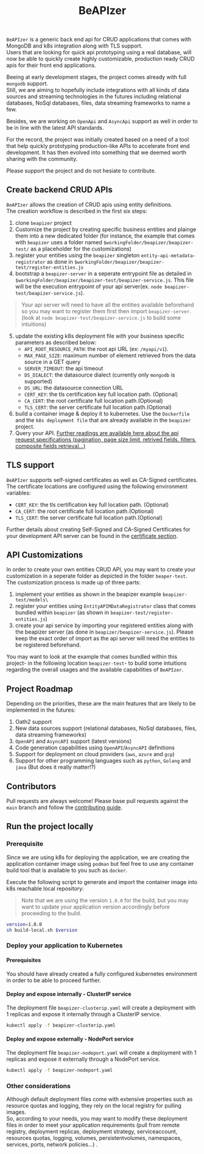 <h1 align="center">BeAPIzer</h1>

<br>

`BeAPIzer` is a generic back end api for CRUD applications that comes with MongoDB and k8s integration along with TLS support.<br>
Users that are looking for quick api prototyping using a real database, will now be able to quickly create highly customizable, production ready CRUD apis for their front end applications.<br>

Beeing at early development stages, the project comes already with full `mongodb` support. <br>
Still, we are aiming to hopefully include integrations with all kinds of data sources and streaming technologies in the futures including relational databases, NoSql databases, files, data streaming frameworks to name a few.<br>

Besides, we are working on `OpenApi` and `AsyncApi` support as well in order to be in line with the latest API standards.<br>

For the record, the project was initially created based on a need of a tool that help quickly prototyping production-like APIs to accelerate front end development. It has then evolved into something that we deemed worth sharing with the community.<br>

Please support the project and do not hesiate to contribute. <br>

## Create backend CRUD APIs

`BeAPIzer` allows the creation of CRUD apis using entity definitions. <br>
The creation workflow is described in the first six steps:
1. clone `beapizer` project
2. Customize the project by creating specific business entities and plainge them into a new dedicated folder (for instance, the example that comes with `beapizer` uses a folder named `$workingFolder/beapizer/beapizer-test/` as a placeholder for the customizations) 
3. register your entities using the `beapizer` singleton `entity-api-metadata-registrator` as done in `$workingFolder/beapizer/beapizer-test/register-entities.js`
4. bootstrap a `beapizer-server` in a seperate entrypoint file as detailed in `$workingFolder/beapizer/beapizer-test/beapizer-service.js`. This file will be the execution entrypoint of your api server(ex. `node beapizer-test/beapizer-service.js`). 
> Your api server will need to have all the entities available beforehand so you may want to register them first then import `beapizer-server`. (look at `node beapizer-test/beapizer-service.js` to build some intuitions)
5. update the existing k8s deployment file with your business specific parameters as described below:
    -   `API_ROOT_RESOURCE_PATH`: the root api URL (ex: `/myapi/v1`).
    -   `MAX_PAGE_SIZE`: maximum number of element retrieved from the data source in a GET query
    -   `SERVER_TIMEOUT`: the api timeout
    -   `DS_DIALECT`: the datasource dialect (currently only `mongodb` is supported)
    -   `DS_URL`: the datasource connection URL
    -   `CERT_KEY`: the tls certification key full location path. (Optional)
    -   `CA_CERT`: the root certificate full location path.(Optional)
    -   `TLS_CERT`: the server certificate full location path.(Optional)
6. build a container image & deploy it to kubernetes. Use the `Dockerfile` and the `k8s deployment file` that are already available in the `beapizer` project.
7. Query your API. [Further readings are available here about the api request specifications (pagination, page size limit, retrived fields, filters, composite fields retrieval...)](docs/beapizer-query-specification.md)

## TLS support
`BeAPIzer` supports self-signed certificates as well as CA-Signed certificates.<br>
The certificate locations are configured using the following environment variables:
-   `CERT_KEY`: the tls certification key full location path. (Optional)
-   `CA_CERT`: the root certificate full location path.(Optional)
-   `TLS_CERT`: the server certificate full location path.(Optional)

Further details about creating Self-Signed and CA-Signed Certificates for your development API server can be found in the [certificate section](docs/certificate-creation.md).


## API Customizations

In order to create your own entities CRUD API, you may want to create your customization in a seperate folder as depicted in the folder `beaper-test`.<br>
The customization process is made up of three parts:
1.  implement your entities as shown in the beapizer example `beapizer-test/models\`
2.  register your entities using `EntityAPIMDataRegistrator` class that comes bundled within `beapizer` (as shown in `beapizer-test/register-entities.js`)
3.  create your api service by importing your registered entities along with the beapizer server (as done in `beapizer/beapizer-service.js`). Please keep the exact order of import as the api server will need the entities to be registered beforehand.


You may want to look at the example that comes bundled within this project- in the following location `beapizer-test`- to build some intuitions regarding the overall usages and the available capabilities of `BeAPIzer`. <br>

## Project Roadmap
Depending on the priorities, these are the main features that are likely to be implemented in the futures:
1. Oath2 support
2. New data sources support (relational databases, NoSql databases, files, data streaming frameworks)
3. `OpenAPI` and `AsyncAPI` support (latest versions)
4. Code generation capabilities using `OpenAPI`/`AsyncAPI` definitions
5. Support for deployment on cloud providers (`aws`, `azure` and `gcp`)
6. Support for other programming languages such as `python`, `Golang` and `java` (But does it really matter!?)

## Contributors

Pull requests are always welcome! Please base pull requests against the `main` branch and follow the [contributing guide](https://github.com/houcemlaw/beapizer/blob/main/CONTRIBUTING.md).

## Run the project locally

### Prerequisite

Since we are using k8s for deploying the application, we are creating the application container image using `podman` but feel free to use any container build tool that is available to you such as `docker`. <br>

Execute the following script to generate and import the container image into k8s reachable local repository:

> Note that we are using the version `1.0.0` for the build, but you may want to update your application version accordingly before proceeding to the build.

```sh
version=1.0.0
sh build-local.sh $version
```

### Deploy your application to Kubernetes

#### Prerequisites

You should have already created a fully configured kubernetes environment in order to be able to proceed further. <br>

#### Deploy and expose internally - ClusterIP service

The deployment file `beapizer-clusterip.yaml` will create a deployment with 1 replicas and expose it internally through a ClusterIP service.<br/>

```sh
kubectl apply -f beapizer-clusterip.yaml
```

#### Deploy and expose externally - NodePort service

The deployment file `beapizer-nodeport.yaml` will create a deployment with 1 replicas and expose it externally through a NodePort service.<br/>

```sh
kubectl apply -f beapizer-nodeport.yaml
```

### Other considerations

Although default deployment files come with extensive properties such as resource quotas and logging, they rely on the local registry for pulling images.<br>
So, according to your needs, you may want to modify these deployment files in order to meet your application requirements (pull from remote registry, deployment replicas, deployment strategy, serviceaccount, resources quotas, logging, volumes, persistentvolumes, namespaces, services, ports, network policies...) .<br>






